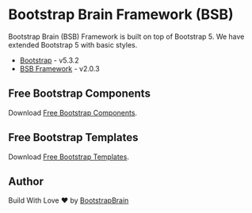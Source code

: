 # Bootstrap Brain Framework (BSB)
Bootstrap Brain (BSB) Framework is built on top of Bootstrap 5. We have extended Bootstrap 5 with basic styles.

* [Bootstrap](https://getbootstrap.com/) - v5.3.2
* [BSB Framework](https://bootstrapbrain.com/bsb-framework/) - v2.0.3

## Free Bootstrap Components

Download [Free Bootstrap Components](https://bootstrapbrain.com/component-category/free/).

## Free Bootstrap Templates

Download [Free Bootstrap Templates](https://bootstrapbrain.com/template-category/free/).

## Author

Build With Love :heart: by [BootstrapBrain](https://bootstrapbrain.com/)
